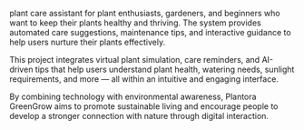 plant care assistant for plant enthusiasts, gardeners, and beginners who want to keep their plants healthy and thriving.
The system provides automated care suggestions, maintenance tips, and interactive guidance to help users nurture their plants effectively.

This project integrates virtual plant simulation, care reminders, and AI-driven tips that help users understand plant health,
watering needs, sunlight requirements, and more — all within an intuitive and engaging interface.

By combining technology with environmental awareness,
Plantora GreenGrow aims to promote sustainable living and encourage people to develop a stronger connection with nature through digital
interaction.
